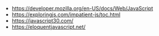 - https://developer.mozilla.org/en-US/docs/Web/JavaScript
- https://exploringjs.com/impatient-js/toc.html
- https://javascript30.com/
- https://eloquentjavascript.net/
